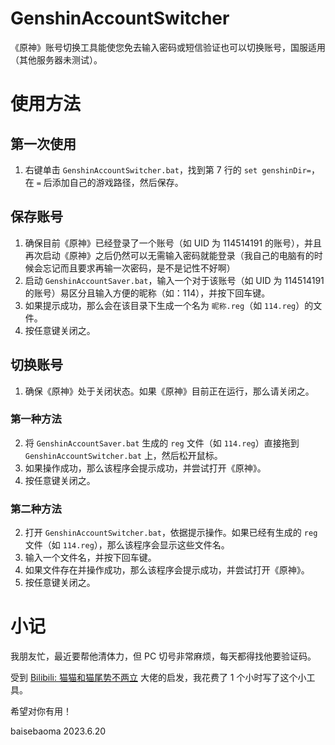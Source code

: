 # GenshinAccountSwitcher
《原神》账号切换工具能使您免去输入密码或短信验证也可以切换账号，国服适用（其他服务器未测试）。

# 使用方法
## 第一次使用
1. 右键单击 `GenshinAccountSwitcher.bat`，找到第 7 行的 `set genshinDir=`，在 `=` 后添加自己的游戏路径，然后保存。
## 保存账号
1. 确保目前《原神》已经登录了一个账号（如 UID 为 114514191 的账号），并且再次启动《原神》之后仍然可以无需输入密码就能登录（我自己的电脑有的时候会忘记而且要求再输一次密码，是不是记性不好啊）
2. 启动 `GenshinAccountSaver.bat`，输入一个对于该账号（如 UID 为 114514191 的账号）易区分且输入方便的昵称（如：114），并按下回车键。
3. 如果提示成功，那么会在该目录下生成一个名为 `昵称.reg`（如 `114.reg`）的文件。
4. 按任意键关闭之。
## 切换账号
1. 确保《原神》处于关闭状态。如果《原神》目前正在运行，那么请关闭之。
### 第一种方法
2. 将 `GenshinAccountSaver.bat` 生成的 `reg` 文件（如 `114.reg`）直接拖到 `GenshinAccountSwitcher.bat` 上，然后松开鼠标。
3. 如果操作成功，那么该程序会提示成功，并尝试打开《原神》。
4. 按任意键关闭之。
### 第二种方法
2. 打开 `GenshinAccountSwitcher.bat`，依据提示操作。如果已经有生成的 `reg` 文件（如 `114.reg`），那么该程序会显示这些文件名。
3. 输入一个文件名，并按下回车键。
4. 如果文件存在并操作成功，那么该程序会提示成功，并尝试打开《原神》。
5. 按任意键关闭之。

# 小记
我朋友忙，最近要帮他清体力，但 PC 切号非常麻烦，每天都得找他要验证码。

受到 [Bilibili: 猫猫和猫尾势不两立](https://www.bilibili.com/read/cv11004659/) 大佬的启发，我花费了 1 个小时写了这个小工具。

希望对你有用！

baisebaoma 2023.6.20